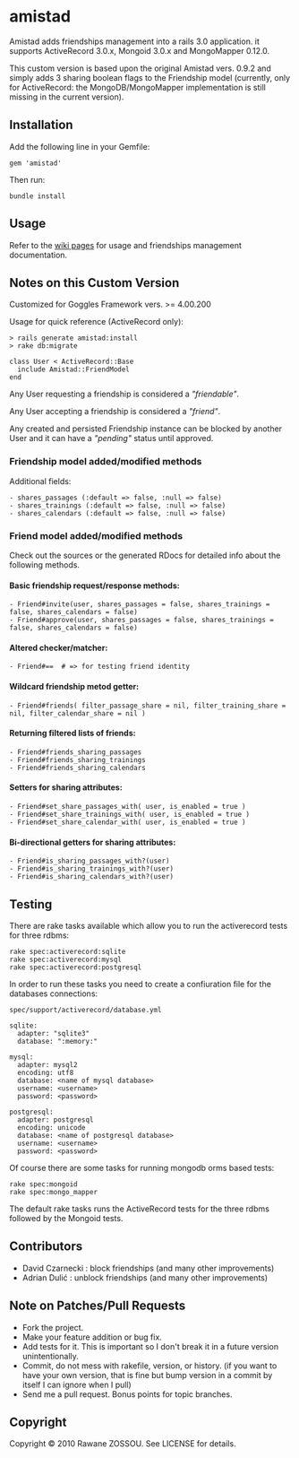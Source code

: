 # amistad

Amistad adds friendships management into a rails 3.0 application. it supports ActiveRecord 3.0.x, Mongoid 3.0.x and MongoMapper 0.12.0.

This custom version is based upon the original Amistad vers. 0.9.2 and simply adds 3 sharing boolean flags to the Friendship model (currently, only for ActiveRecord: the MongoDB/MongoMapper implementation is still missing in the current version).
 

## Installation

Add the following line in your Gemfile:

    gem 'amistad'

Then run:

    bundle install


## Usage

Refer to the [wiki pages](https://github.com/raw1z/amistad/wiki) for usage and friendships management documentation.


## Notes on this Custom Version

Customized for Goggles Framework vers. >= 4.00.200

Usage for quick reference (ActiveRecord only):

	> rails generate amistad:install
	> rake db:migrate

	class User < ActiveRecord::Base  
  	  include Amistad::FriendModel
	end

Any User requesting a friendship is considered a _"friendable"_.

Any User accepting a friendship is considered a _"friend"_.

Any created and persisted Friendship instance can be blocked by another User and it can have a _"pending"_ status until approved. 


### Friendship model added/modified methods

Additional fields:

	- shares_passages (:default => false, :null => false)
	- shares_trainings (:default => false, :null => false)
	- shares_calendars (:default => false, :null => false)


### Friend model added/modified methods

Check out the sources or the generated RDocs for detailed info about the following methods.

#### Basic friendship request/response methods:

	- Friend#invite(user, shares_passages = false, shares_trainings = false, shares_calendars = false)
	- Friend#approve(user, shares_passages = false, shares_trainings = false, shares_calendars = false)

#### Altered checker/matcher:

	- Friend#==  # => for testing friend identity

#### Wildcard friendship metod getter:

	- Friend#friends( filter_passage_share = nil, filter_training_share = nil, filter_calendar_share = nil )

#### Returning filtered lists of friends:

	- Friend#friends_sharing_passages
	- Friend#friends_sharing_trainings
	- Friend#friends_sharing_calendars

#### Setters for sharing attributes:

	- Friend#set_share_passages_with( user, is_enabled = true )
	- Friend#set_share_trainings_with( user, is_enabled = true )
	- Friend#set_share_calendar_with( user, is_enabled = true )

#### Bi-directional getters for sharing attributes:

	- Friend#is_sharing_passages_with?(user)
	- Friend#is_sharing_trainings_with?(user)
	- Friend#is_sharing_calendars_with?(user)


## Testing

There are rake tasks available which allow you to run the activerecord tests for three rdbms:

    rake spec:activerecord:sqlite
    rake spec:activerecord:mysql
    rake spec:activerecord:postgresql

In order to run these tasks you need to create a confiuration file for the databases connections:

    spec/support/activerecord/database.yml

    sqlite:
      adapter: "sqlite3"
      database: ":memory:"

    mysql:
      adapter: mysql2
      encoding: utf8
      database: <name of mysql database>
      username: <username>
      password: <password>

    postgresql:
      adapter: postgresql
      encoding: unicode
      database: <name of postgresql database>
      username: <username>
      password: <password>

Of course there are some tasks for running mongodb orms based tests:

    rake spec:mongoid
    rake spec:mongo_mapper

The default rake tasks runs the ActiveRecord tests for the three rdbms followed by the Mongoid tests.


## Contributors

* David Czarnecki : block friendships (and many other improvements)
* Adrian Dulić : unblock friendships (and many other improvements)

## Note on Patches/Pull Requests

* Fork the project.
* Make your feature addition or bug fix.
* Add tests for it. This is important so I don't break it in a future version unintentionally.
* Commit, do not mess with rakefile, version, or history. (if you want to have your own version, that is fine but bump version in a commit by itself I can ignore when I pull)
* Send me a pull request. Bonus points for topic branches.

## Copyright

Copyright © 2010 Rawane ZOSSOU. See LICENSE for details.
